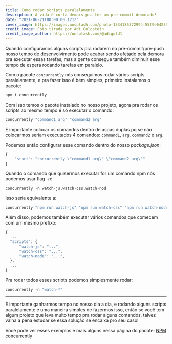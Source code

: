 ```yaml
---
title: Como rodar scripts paralelamente
description: A vida é curta demais pra ter um pre-commit demorado²
date: "2021-06-21T00:00:00.121Z"
cover_image: https://images.unsplash.com/photo-1534185372994-55f9e64235c4?ixid=MnwxMjA3fDB8MHxwaG90by1wYWdlfHx8fGVufDB8fHx8&ixlib=rb-1.2.1&auto=format&fit=crop&w=1000&q=80
credit_image: Foto tirada por Adi Goldstein
credit_image_author: https://unsplash.com/@adigold1
---
```


Quando configuramos alguns scripts pra rodarem no pre-commit/pre-push nosso tempo de desenvolvimento pode acabar sendo afetado pela demora pra executar essas tarefas, mas a gente consegue também diminuir esse tempo de espera rodando tarefas em paralelo.

Com o pacote `concurrently` nós conseguimos rodar vários scripts paralelamente, e pra fazer isso é bem simples, primeiro instalamos o pacote:

```js
npm i concurrently
```

Com isso temos o pacote instalado no nosso projeto, agora pra rodar os scripts ao mesmo tempo é só executar o comando:

```js
concurrently "command1 arg" "command2 arg"
```

É importante colocar os comandos dentro de aspas duplas pq se não colocarmos seriam executados 4 comandos: `command1`, `arg`, `command2` e `arg`.

Podemos então configurar esse comando dentro do nosso _package.json_:

```js
{
	"start": "concurrently \"command1 arg\" \"command2 arg\""
}
```

Quando o comando que quisermos executar for um comando npm nós podemos usar flag _-n_:

```js
concurrently -n watch-js,watch-css,watch-nod
```

Isso seria equivalente a:

```js
concurrently "npm run watch-js" "npm run watch-css" "npm run watch-node"
```

Além disso, podemos também executar vários comandos que comecem com um mesmo prefixo:

```js
{
  ...
  "scripts": {
      "watch-js": "...",
      "watch-css": "...",
      "watch-node": "...",
  },
  ...
}
```

Pra rodar todos esses scripts podemos simplesmente rodar:

```js
concurrently -n "watch-*"
```

---

É importante ganharmos tempo no nosso dia a dia, e rodando alguns scripts paralelamente é uma maneira simples de fazermos isso, então se você tem algum projeto que leva muito tempo pra rodar alguns comandos, talvez valha a pena estudar se essa solução se encaixa pro seu caso!

Você pode ver esses exemplos e mais alguns nessa página do pacote: [NPM concurrently](https://www.npmjs.com/package/concurrently)

